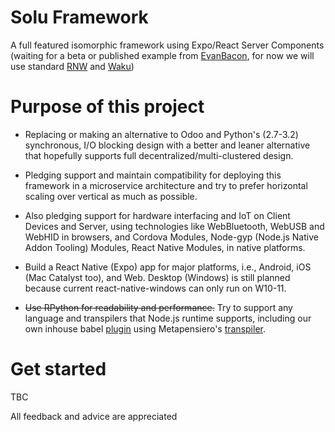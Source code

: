 # Solu Framework
A full featured isomorphic framework using Expo/React Server Components (waiting for a beta or published example from [EvanBacon](https://github.com/EvanBacon), for now we will use standard [RNW](https://necolas.github.io/react-native-web/) and [Waku](https://github.com/dai-shi/waku))

# Purpose of this project
- Replacing or making an alternative to Odoo and Python's (2.7-3.2) synchronous, I/O blocking design with a better and leaner alternative that hopefully supports full decentralized/multi-clustered design.

- Pledging support and maintain compatibility for deploying this framework in a microservice architecture and try to prefer horizontal scaling over vertical as much as possible.

- Also pledging support for hardware interfacing and IoT on Client Devices and Server, using technologies like WebBluetooth, WebUSB and WebHID in browsers, and Cordova Modules, Node-gyp (Node.js Native Addon Tooling) Modules, React Native Modules, in native platforms.

- Build a React Native (Expo) app for major platforms, i.e., Android, iOS (Mac Catalyst too), and Web. Desktop (Windows) is still planned because current react-native-windows can only run on W10-11.

- <del>Use RPython for readability and performance.</del> Try to support any language and transpilers that Node.js runtime supports, including our own inhouse babel [plugin](https://github.com/soIu/javascripthon-plugin) using Metapensiero's [transpiler](https://github.com/soIu/javascripthon).

# Get started

TBC

All feedback and advice are appreciated
